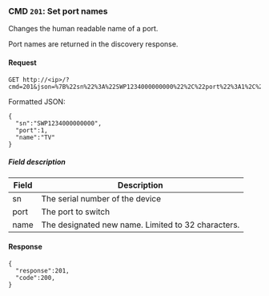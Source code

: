 ### CMD `201`: Set port names

Changes the human readable name of a port.

Port names are returned in the discovery response.

#### Request
```
GET http://<ip>/?cmd=201&json=%7B%22sn%22%3A%22SWP1234000000000%22%2C%22port%22%3A1%2C%22name%22%3A%22TV%22%7D
```

Formatted JSON:
```
{
  "sn":"SWP1234000000000",
  "port":1,
  "name":"TV"
}
```

##### Field description

| Field            | Description                                                |
| ---------------- |------------------------------------------------------------|
| sn               | The serial number of the device |
| port             | The port to switch |
| name             | The designated new name. Limited to 32 characters. |

#### Response

```
{
  "response":201,
  "code":200,
}
```
